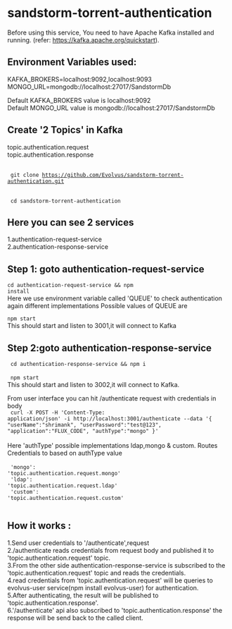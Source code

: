 # sandstorm-torrent-authentication

Before using this service, You need to have Apache Kafka installed and running.
(refer: https://kafka.apache.org/quickstart).

## Environment Variables used:
KAFKA_BROKERS=localhost:9092,localhost:9093<br/>
MONGO_URL=mongodb://localhost:27017/SandstormDb

Default KAFKA_BROKERS value is localhost:9092<br/>
Default MONGO_URL value is mongodb://localhost:27017/SandstormDb</br>

## Create '2 Topics' in Kafka
topic.authentication.request<br/>
topic.authentication.response

<br/><code>
git clone https://github.com/Evolvus/sandstorm-torrent-authentication.git<br/>
</code><br/>
<code>
cd sandstorm-torrent-authentication
</code>

## Here you  can see 2 services
1.authentication-request-service<br/>
2.authentication-response-service

## Step 1: goto authentication-request-service
<code>cd authentication-request-service && npm install</code><br/>
Here we use environment variable called 'QUEUE' to check authentication again different implementations
Possible values of QUEUE are 



<code>npm start</code><br/>
This should start and listen to 3001,it will connect to Kafka

## Step 2:goto authentication-response-service
<code> cd authentication-response-service && npm i </code><br/>
<code> npm start </code><br/>
This should start and listen to 3002,it will connect to Kafka.<br/>


From user interface you can hit /authenticate request with credentials in body</br>
<code>
curl -X POST -H 'Content-Type: application/json' -i http://localhost:3001/authenticate --data '{
"userName":"shrimank",
"userPassword":"test@123",
"application":"FLUX_CODE",
 "authType":"mongo"
}'
</code><br/>
<br/>
 Here 'authType' possible implementations ldap,mongo & custom.
 Routes Credentials to based on authType value<br/><br/>
  <code>
  'mongo': 'topic.authentication.request.mongo'<br/>
  'ldap': 'topic.authentication.request.ldap'<br/>
  'custom': 'topic.authentication.request.custom'<br/>
  </code>

## How it works :
1.Send user credentials to '/authenticate',request<br/>
2./authenticate reads credentials from request body and published it to 'topic.authentication.request' topic.<br/>
3.From the other side authentication-response-service is subscribed to the 'topic.authentication.request' topic and reads the credentials.<br/>
4.read credentials from 'topic.authentication.request' will be queries to evolvus-user service(npm install evolvus-user) for authentication.<br/>
5.After authenticating, the result will be published to 'topic.authentication.response'.<br/>
6.'/authenticate' api also subscribed to 'topic.authentication.response' the response will be send back to the called client.<br/>



